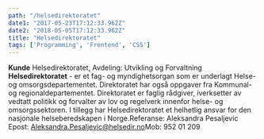 ```yaml
---
path: "/helsedirektoratet"
date1: "2017-05-23T17:12:33.962Z"
date2: "2018-05-05T17:12:33.962Z"
title: "Helsedirektoratet"
tags: ['Programming', 'Frontend', 'CSS']
---
```


 **Kunde**  Helsedirektoratet, Avdeling: Utvikling og Forvaltning **Helsedirektoratet**  - er et fag- og myndighetsorgan som er underlagt Helse- og omsorgsdepartementet. Direktoratet har også oppgaver fra Kommunal- og regionaldepartementet. Direktoratet er faglig rådgiver, iverksetter av vedtatt politikk og forvalter av lov og regelverk innenfor helse- og omsorgssektoren. I tillegg har Helsedirektoratet et helhetlig ansvar for den nasjonale helseberedskapen i Norge.Referanse: Aleksandra Pesaljevic Epost: [Aleksandra.Pesaljevic@helsedir.no](mailto:Aleksandra.Pesaljevic@helsedir.no)Mob: 952 01 209  




 
